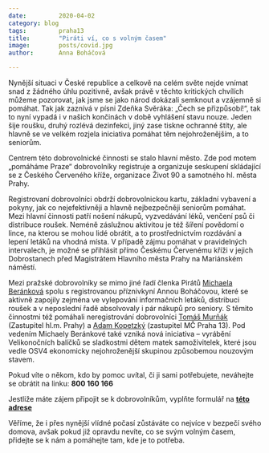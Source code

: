 ```yaml
---
date:         2020-04-02
category: blog
tags:         praha13
title:        "Piráti ví, co s volným časem"
image:        posts/covid.jpg
author:       Anna Boháčová

---
```


Nynější situaci v České republice a celkově na celém světe nejde vnímat snad z žádného úhlu pozitivně, avšak právě v těchto kritických chvílích můžeme pozorovat, jak jsme se jako národ dokázali semknout a vzájemně si pomáhat.
Tak jak zaznívá v písni Zdeňka Svěráka: „Čech se přizpůsobí!“, tak to nyní vypadá i v našich končinách v době vyhlášení stavu nouze. Jeden šije roušku, druhý rozlévá dezinfekci, jiný zase tiskne ochranné štíty, ale hlavně se ve velkém rozjela iniciativa pomáhat těm nejohroženějším, a to seniorům.

Centrem této dobrovolnické činnosti se stalo hlavní město. Zde pod motem „pomáháme Praze“ dobrovolníky registruje a organizuje seskupení skládající se z Českého Červeného kříže, organizace Život 90 a samotného hl. města Prahy. 

Registrovaní dobrovolníci obdrží dobrovolnickou kartu, základní vybavení a pokyny, jak co nejefektivněji a hlavně nejbezpečněji seniorům pomáhat. Mezi hlavní činnosti patří nošení nákupů, vyzvedávání léků, venčení psů či distribuce roušek. Neméně záslužnou aktivitou je též šíření povědomí o lince, na kterou se mohou lidé obrátit, a to prostřednictvím rozdávání a lepení letáků na vhodná místa. V případě zájmu pomáhat v pravidelných intervalech, je možné se přihlásit přímo Českému Červenému kříži v jejich Dobrostanech před Magistrátem Hlavního města Prahy na Mariánském náměstí. 

Mezi pražské dobrovolníky se mimo jiné řadí členka Pirátů <a href="https://praha13.pirati.cz/lide/michaela-berankova/" target="_blank">Michaela Beránková</a> spolu s registrovanou příznivkyní Annou Boháčovou, které se aktivně zapojily zejména ve vylepování informačních letáků, distribuci roušek a v neposlední řadě absolvovaly i pár nákupů pro seniory. S těmito činnostmi též pomáhali neregistrování dobrovolníci <a href="https://praha13.pirati.cz/lide/tomas-murnak/" target="_blank">Tomáš Murňák</a> (Zastupitel hl.m. Prahy) a <a href="https://praha13.pirati.cz/lide/adam-kopetzky/" target="_blank">Adam Kopetzký</a> (zastupitel MČ Praha 13). Pod vedením Michaely Beránkové také vzniká nová iniciativa – vyrábění Velikonočních balíčků se sladkostmi dětem matek samoživitelek, které jsou vedle OSV4 ekonomicky nejohroženější skupinou způsobemou nouzovým stavem.

Pokud víte o někom, kdo by pomoc uvítal, či ji sami potřebujete, neváhejte se obrátit na linku:
**800 160 166**

Jestliže máte zájem připojit se k dobrovolníkům, vyplňte formulář na **[této adrese](https://sites.google.com/view/dobrovolnik-covid19)**

Věříme, že i přes nynější vlídné počasí zůstáváte co nejvíce v bezpečí svého domova, avšak pokud již opravdu nevíte, co se svým volným časem, přidejte se k nám a pomáhejte tam, kde je to potřeba.
